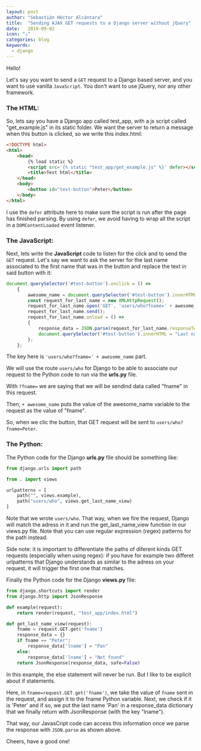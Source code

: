 ```yaml
---
layout: post
author: "Sebastián Héctor Alcántara"
title:  "Sending AJAX GET requests to a Django server without jQuery"
date:   2019-09-02
icon: "☕️"
categories: blog
keywords:
  - django
---
```


Hello!

Let's say you want to send a `GET` request to a Django based server, and you want to use vanilla `JavaScript`. You don't want to use jQuery, nor any other framework.

<!-- more -->

### The HTML:

So, lets say you have a Django app called test\_app, with a js script called "get\_example.js" in its static folder.
We want the server to return a message when this button is clicked, so we write this index.html:

```html
<!DOCTYPE html>
<html>
    <head>
        {% load static %}
        <script src='{% static "test_app/get_example.js" %}' defer></script>
        <title>Test html</title>
    </head>
    <body>
        <button id="test-button">Peter</button>
    </body>
</html>
```

I use the `defer` attribute here to make sure the script is run after the page has finished parsing. By using `defer`, we avoid having to wrap all the script in a `DOMContentLoaded` event listener.

### The JavaScript:

Next, lets write the **JavaScript** code to listen for the click and to send the `GET` request. Let's say we want to ask the server for the last name associated to the first name that was in the button and replace the text in said button with it:

```javascript
document.querySelector('#test-button').onclick = () =>
    {
        awesome_name = document.querySelector('#test-button').innerHTML;
        const request_for_last_name = new XMLHttpRequest();
        request_for_last_name.open('GET', 'users/who?fname=' + awesome_name, true);
        request_for_last_name.send();
        request_for_last_name.onload = () =>
        {
            response_data = JSON.parse(request_for_last_name.responseText);
            document.querySelector('#test-button').innerHTML = "Last name: " + response_data.lname;
        };
    };
```

The key here is `'users/who?fname=' + awesome_name` part.

We will use the route `users/who` for Django to be able to associate our request to the Python code to run via the **urls.py** file.

With `?fname=` we are saying that we will be sendind data called "fname" in this request.

Then, `+ awesome_name` puts the value of the awesome_name variable to the request as the value of "fname".

So, when we clic the button, that GET request will be sent to `users/who?fname=Peter`.

### The Python:

The Python code for the Django **urls.py** file should be something like:

```python
from django.urls import path

from . import views

urlpatterns = [
    path("", views.example),
    path("users/who", views.get_last_name_view)
]
```

Note that we wrote `users/who`. That way, when we fire the request, Django will match the adress in it and run the get_last_name_view function in our views.py file. Note that you can use regular expression (regex) patterns for the path instead.

Side note: it is important to differentiate the paths of diferent kinds GET requests (especially when using regex): if you have for example two differet urlpatterns that Django understands as similar to the adress on your request, it will trigger the first one that matches.

Finally the Python code for the Django **views.py** file:

```python
from django.shortcuts import render
from django.http import JsonResponse

def example(request):
    return render(request, "test_app/index.html")

def get_last_name_view(request):
    fname = request.GET.get('fname')
    response_data = {}
    if fname == "Peter":
        response_data['lname'] = "Pan"
    else:
        response_data['lname'] = "Not found"
    return JsonResponse(response_data, safe=False)
```

In this example, the else statement will never be run. But I like to be explicit about if statements.

Here, in `fname=request.GET.get('fname')`, we take the value of `fname` sent in the request, and assign it to the fname Python variable.
Next, we check if it is 'Peter' and if so, we put the last name 'Pan' in a response_data dictionary that we finally return with JsonResponse (with the key "lname").

That way, our JavasCript code can access this information once we parse the response with `JSON.parse` as shown above.

Cheers, have a good one!